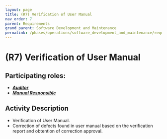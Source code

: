 ```yaml
---
layout: page
title: (R7) Verification of User Manual
nav_order: 7
parent: Requirements
grand_parent: Software Development and Maintenance
permalink: /phases/operations/software_development_and_maintenance/requirements/r7/
---
```



# (R7) Verification of User Manual

## Participating roles:
* <a href="/roles/">_**Auditor**_</a>
* <a href="/roles/">_**Manual Responsible**_</a>

## Activity Description
* Verification of User Manual.
* Correction of defects found in user manual based on the verification report and obtention of correction approval.